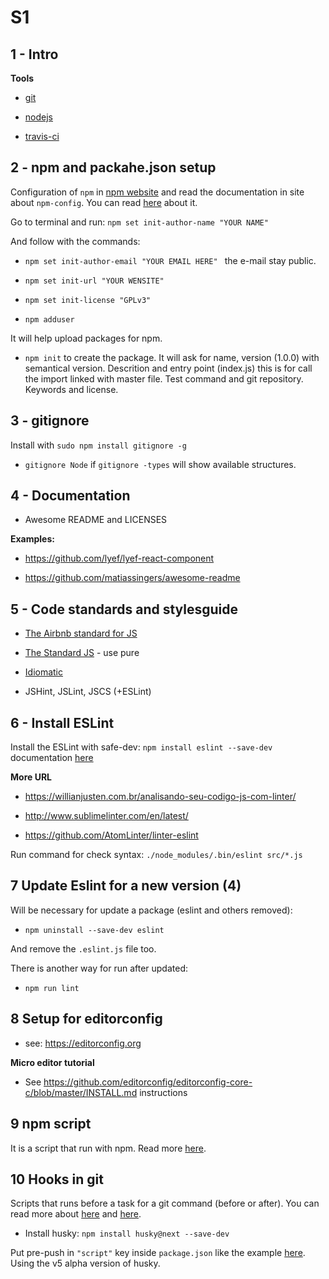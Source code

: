 # S1

## 1 - Intro

**Tools**

- [git](https://git-scm.com)

- [nodejs](https://nodejs.org/en)

- [travis-ci](https://travis-ci.org)

## 2 - npm and packahe.json setup

Configuration of ```npm``` in [npm website](https://www.npmjs.com) and read the documentation in site about ```npm-config```. You can read [here](https://docs.npmjs.com/misc/config) about it.

Go to terminal and run: ```npm set init-author-name "YOUR NAME"```

And follow with the commands:

- ```npm set init-author-email "YOUR EMAIL HERE" ``` the e-mail stay public.

- ```npm set init-url "YOUR WENSITE" ```

- ``` npm set init-license "GPLv3" ```

- ``` npm adduser ```

It will help upload packages for npm.

- ```npm init``` to create the package. It will ask for name, version (1.0.0) with semantical version. Descrition and entry point (index.js) this is for call the import linked with master file. Test command and git repository. Keywords and license.

## 3 - gitignore

Install with ```sudo npm install gitignore -g```

- ```gitignore Node``` if ```gitignore -types``` will show available structures.

## 4 - Documentation

- Awesome README and LICENSES

**Examples:**

- https://github.com/lyef/lyef-react-component

- https://github.com/matiassingers/awesome-readme

## 5 - Code standards and stylesguide

- [The Airbnb standard for JS](https://github.com/airbnb/javascript)

- [The Standard JS](https://github.com/standard/standard) - use pure

- [Idiomatic](https://github.com/rwaldron/idiomatic.js)

- JSHint, JSLint, JSCS (+ESLint)

## 6 - Install ESLint

Install the ESLint with safe-dev: ``` npm install eslint --save-dev ``` documentation [here](https://eslint.org/docs/user-guide/getting-started)

**More URL**

- https://willianjusten.com.br/analisando-seu-codigo-js-com-linter/

- http://www.sublimelinter.com/en/latest/

- https://github.com/AtomLinter/linter-eslint

Run command for check syntax: ```./node_modules/.bin/eslint src/*.js```

## 7 Update Eslint for a new version (4)

Will be necessary for update a package (eslint and others removed):

- ```npm uninstall --save-dev eslint```

And remove the ```.eslint.js``` file too.

There is another way for run after updated:

- ```npm run lint```

## 8 Setup for editorconfig

 - see: https://editorconfig.org

**Micro editor tutorial**

- See https://github.com/editorconfig/editorconfig-core-c/blob/master/INSTALL.md instructions

## 9 npm script

It is a script that run with npm. Read more [here](https://css-tricks.com/why-npm-scripts/).

## 10 Hooks in git

Scripts that runs before a task for a git command (before or after). You can read more about [here](https://github.com/typicode/husky) and [here](https://git-scm.com/book/it/v2/Customizing-Git-Git-Hooks).

- Install husky: ```npm install husky@next --save-dev```

Put pre-push in ```"script"``` key inside ```package.json``` like the example [here](https://typicode.github.io/husky/#/). Using the v5 alpha version of husky.
